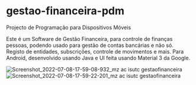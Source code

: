 # gestao-financeira-pdm
Projecto de Programação para Dispositivos Móveis

Este é um Software de Gestão Financeira, para controle de finanças pessoas, podendo usado para gestão de contas bancárias e não só. Registo de entidades, subscrições, controle de movimentos e mais. Para Android, desenvolvido usando Java e UI feita usando Material 3 da Google.

![Screenshot_2022-07-08-17-59-08-932_mz ac isutc gestaofinanceira](https://user-images.githubusercontent.com/55860970/178028824-684eeeb5-7d76-40ce-ac2c-7dfe498bc37c.jpg) ![Screenshot_2022-07-08-17-59-22-201_mz ac isutc gestaofinanceira](https://user-images.githubusercontent.com/55860970/178028877-7fe6879d-18cf-4399-b33c-19c90cb3e371.jpg)


